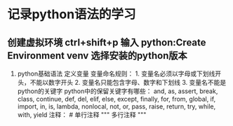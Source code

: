 # 记录python语法的学习
## 创建虚拟环境 ctrl+shift+p 输入 python:Create Environment  venv  选择安装的python版本

1. python基础语法
   定义变量
   变量命名规则： 1. 变量名必须以字母或下划线开头，不能以数字开头 2. 变量名只能包含字母、数字和下划线 3. 变量名不能是python的关键字
   python中的保留关键字有哪些：
   and, as, assert, break, class, continue, def, del, elif, else, except, finally, for, from, global, if, import, in, is, lambda, nonlocal, not, or, pass, raise, return, try, while, with, yield
   注释： # 单行注释  """ 多行注释 """
   